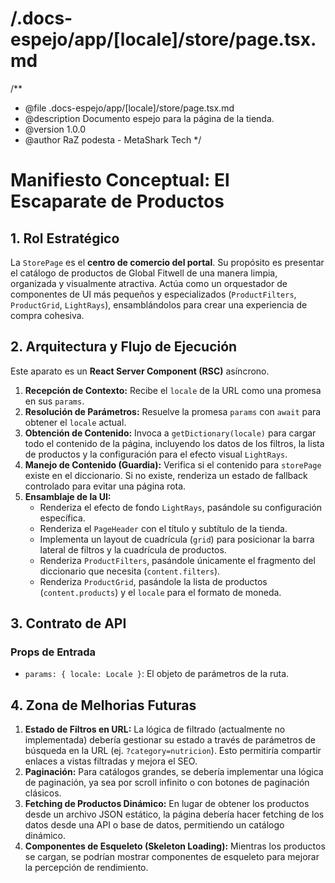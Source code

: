 # /.docs-espejo/app/[locale]/store/page.tsx.md
/**
 * @file .docs-espejo/app/[locale]/store/page.tsx.md
 * @description Documento espejo para la página de la tienda.
 * @version 1.0.0
 * @author RaZ podesta - MetaShark Tech
 */

# Manifiesto Conceptual: El Escaparate de Productos

## 1. Rol Estratégico

La `StorePage` es el **centro de comercio del portal**. Su propósito es presentar el catálogo de productos de Global Fitwell de una manera limpia, organizada y visualmente atractiva. Actúa como un orquestador de componentes de UI más pequeños y especializados (`ProductFilters`, `ProductGrid`, `LightRays`), ensamblándolos para crear una experiencia de compra cohesiva.

## 2. Arquitectura y Flujo de Ejecución

Este aparato es un **React Server Component (RSC)** asíncrono.

1.  **Recepción de Contexto:** Recibe el `locale` de la URL como una promesa en sus `params`.
2.  **Resolución de Parámetros:** Resuelve la promesa `params` con `await` para obtener el `locale` actual.
3.  **Obtención de Contenido:** Invoca a `getDictionary(locale)` para cargar todo el contenido de la página, incluyendo los datos de los filtros, la lista de productos y la configuración para el efecto visual `LightRays`.
4.  **Manejo de Contenido (Guardia):** Verifica si el contenido para `storePage` existe en el diccionario. Si no existe, renderiza un estado de fallback controlado para evitar una página rota.
5.  **Ensamblaje de la UI:**
    *   Renderiza el efecto de fondo `LightRays`, pasándole su configuración específica.
    *   Renderiza el `PageHeader` con el título y subtítulo de la tienda.
    *   Implementa un layout de cuadrícula (`grid`) para posicionar la barra lateral de filtros y la cuadrícula de productos.
    *   Renderiza `ProductFilters`, pasándole únicamente el fragmento del diccionario que necesita (`content.filters`).
    *   Renderiza `ProductGrid`, pasándole la lista de productos (`content.products`) y el `locale` para el formato de moneda.

## 3. Contrato de API

### Props de Entrada

*   `params: { locale: Locale }`: El objeto de parámetros de la ruta.

## 4. Zona de Melhorias Futuras

1.  **Estado de Filtros en URL:** La lógica de filtrado (actualmente no implementada) debería gestionar su estado a través de parámetros de búsqueda en la URL (ej. `?category=nutricion`). Esto permitiría compartir enlaces a vistas filtradas y mejora el SEO.
2.  **Paginación:** Para catálogos grandes, se debería implementar una lógica de paginación, ya sea por scroll infinito o con botones de paginación clásicos.
3.  **Fetching de Productos Dinámico:** En lugar de obtener los productos desde un archivo JSON estático, la página debería hacer fetching de los datos desde una API o base de datos, permitiendo un catálogo dinámico.
4.  **Componentes de Esqueleto (Skeleton Loading):** Mientras los productos se cargan, se podrían mostrar componentes de esqueleto para mejorar la percepción de rendimiento.